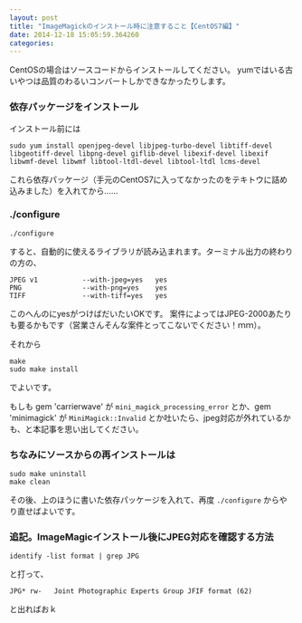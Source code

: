 ```yaml
---
layout: post
title: "ImageMagickのインストール時に注意すること【CentOS7編】"
date: 2014-12-18 15:05:59.364260
categories: 
---
```


CentOSの場合はソースコードからインストールしてください。
yumではいる古いやつは品質のわるいコンバートしかできなかったりします。

### 依存パッケージをインストール

インストール前には

```
sudo yum install openjpeg-devel libjpeg-turbo-devel libtiff-devel libgeotiff-devel libpng-devel giflib-devel libexif-devel libexif libwmf-devel libwmf libtool-ltdl-devel libtool-ltdl lcms-devel
```

これら依存パッケージ（手元のCentOS7に入ってなかったのをテキトウに詰め込みました）を入れてから……

### ./configure



```
./configure
```

すると、自動的に使えるライブラリが読み込まれます。ターミナル出力の終わりの方の、

```
JPEG v1           --with-jpeg=yes   yes
PNG               --with-png=yes    yes
TIFF              --with-tiff=yes   yes
```

このへんのにyesがつけばだいたいOKです。
案件によってはJPEG-2000あたりも要るかもです（営業さんそんな案件とってこないでください！ｍｍ）。

それから

```
make
sudo make install
```

でよいです。

もしも gem 'carrierwave' が `mini_magick_processing_error` とか、gem 'minimagick' が `MiniMagick::Invalid` とか吐いたら、jpeg対応が外れているかも、と本記事を思い出してください。

### ちなみにソースからの再インストールは

```
sudo make uninstall
make clean
```

その後、上のほうに書いた依存パッケージを入れて、再度 `./configure` からやり直せばよいです。

### 追記。ImageMagicインストール後にJPEG対応を確認する方法

```
identify -list format | grep JPG
```

と打って、

```
JPG* rw-   Joint Photographic Experts Group JFIF format (62)
```

と出ればおｋ
